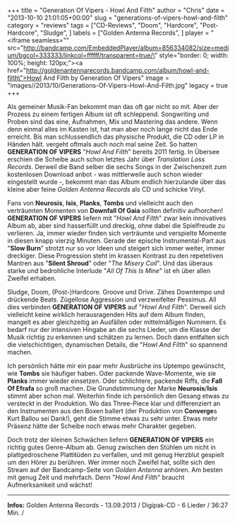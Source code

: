 +++
title = "Generation Of Vipers - Howl And Filth"
author = "Chris"
date = "2013-10-10 21:01:05+00:00"
slug = "generations-of-vipers-howl-and-filth"
category = "reviews"
tags = ["CD-Reviews", "Doom", "Hardcore", "Post-Hardcore", "Sludge", ]
labels = ["Golden Antenna Records", ]
player = "<iframe seamless=\"\" src=\"http://bandcamp.com/EmbeddedPlayer/album=856334082/size=medium/bgcol=333333/linkcol=ffffff/transparent=true/\" style=\"border: 0; width: 100%; height: 120px;\"><a href=\"http://goldenantennarecords.bandcamp.com/album/howl-and-filth\">Howl And Filth by Generation Of Vipers</a></iframe>"
image = "images//2013/10/Generations-Of-Vipers-Howl-And-Filth.jpg"
legacy = true
+++

Als gemeiner Musik-Fan bekommt man das oft gar nicht so mit. Aber der Prozess zu einem fertigen Album ist oft schleppend. Songwriting und Proben sind das eine, Aufnahmen, Mix und Mastering das andere. Wenn denn einmal alles im Kasten ist, hat man aber noch lange nicht das Ende erreicht. Bis man schlussendlich das physische Produkt, die CD oder LP in Händen hält. vergeht oftmals auch noch mal seine Zeit. So hatten **GENERATION OF VIPERS** "_Howl And Filth_" bereits 2011 fertig. In Übersee erschien die Scheibe auch schon letztes Jahr über _Translation Loss Records_.  Derweil die Band selber die sechs Songs in der Zwischenzeit zum kostenlosen Download anbot - was mittlerweile auch schon wieder eingestellt wurde -, bekommt man das Album endlich hierzulande über das kleine aber feine _Golden Antenna Records_ als CD und schicke Vinyl.

Fans von **Neurosis**, **Isis**, **Planks**, **Tombs** und vielleicht auch den verträumten Momenten von **Downfall Of Gaia** sollten definitiv aufhorchen! **GENERATION OF VIPERS** liefern mit "_Howl And Filth_" zwar kein innovatives Album ab, aber sind hasserfüllt und dreckig, ohne dabei die Spielfreude zu verlieren. Ja, immer wieder finden sich verträumte und verspielte Momente in diesen knapp vierzig Minuten. Gerade der epische Instrumental-Part aus "**Slow Burn**" strotzt nur so vor Ideen und steigert sich immer weiter, immer dreckiger. Diese Progression steht im krassen Kontrast zu den repetetiven Mantren aus "**Silent Shroud**" oder "_The Misery Coil_".  Und das überaus starke und bedrohliche Interlude "_All Of This Is Mine_" ist eh über allen Zweifel erhaben.

Sludge, Doom, (Post-)Hardcore. Groove und Drive. Zähes Downtempo und drückende Beats. Zügellose Aggression und verzweifelter Pessimus. All dies verbinden **GENERATION OF VIPERS** auf "_Howl And Filth_". Derweil sich vielleicht keine wirklich herausragenden Hits auf dem Album finden, mangelt es aber gleichzeitig an Ausfällen oder mittelmäßigen Nummern. Es bedarf nur der intensiven Hingabe an die sechs Lieder, um die Klasse der Musik richtig zu erkennen und schätzen zu lernen. Doch dann entfalten sich die vielschichtigen, dynamischen Details, die "_Howl And Filth_" so spannend machen.

Ich persönlich hätte mir ein paar mehr Ausbrüche ins Uptempo gewünscht, wie **Tombs** sie häufiger haben. Oder packende Wave-Momente, wie sie **Planks** immer wieder einsetzen. Oder schlichtere, packende Riffs, die **Fall Of Efrafa** so groß machen. Die Grundstimmung der Marke **Neurosis**/**Isis** stimmt aber schon mal.
Weiterhin finde ich persönlich den Gesang etwas zu versteckt in der Produktion. Wo das Three-Piece klar und differenziert an den Instrumenten aus den Boxen ballert (der Produktion von **Converge**s Kurt Ballou sei Dank!), geht die Stimme etwas zu sehr unter. Etwas mehr Präsenz hätte der Scheibe noch etwas mehr Charakter gegeben.

Doch trotz der kleinen Schwächen liefern **GENERATION OF VIPERS** ein richtig gutes Genre-Album ab. Genug zwischen den Stühlen um nicht in plattgedroschene Plattitüden zu verfallen, und mit genug Herzblut gespielt um den Hörer zu berühren. Wer immer noch Zweifel hat, sollte sich den Stream auf der Bandcamp-Seite von _Golden Antenna_ anhören. Am besten mit genug Zeit und mehrfach. Denn "_Howl And Filth_" braucht Aufmerksamkeit und wächst!





---
**Infos:**
Golden Antenna Records - 13.09.2013 / 
Digipak-CD - 6 Lieder / 36:27 Min. / 
